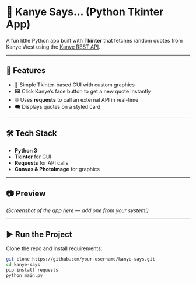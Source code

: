 # 🎤 Kanye Says... (Python Tkinter App)

A fun little Python app built with **Tkinter** that fetches random quotes from Kanye West using the [Kanye REST API](https://api.kanye.rest/).

---

## 🚀 Features
- 🎨 Simple Tkinter-based GUI with custom graphics  
- 🖼️ Click Kanye’s face button to get a new quote instantly  
- 🌐 Uses **requests** to call an external API in real-time  
- 🗨️ Displays quotes on a styled card  

---

## 🛠️ Tech Stack
- **Python 3**  
- **Tkinter** for GUI  
- **Requests** for API calls  
- **Canvas & PhotoImage** for graphics  

---

## 📷 Preview
*(Screenshot of the app here — add one from your system!)*

---

## ▶️ Run the Project
Clone the repo and install requirements:
```bash
git clone https://github.com/your-username/kanye-says.git
cd kanye-says
pip install requests
python main.py
